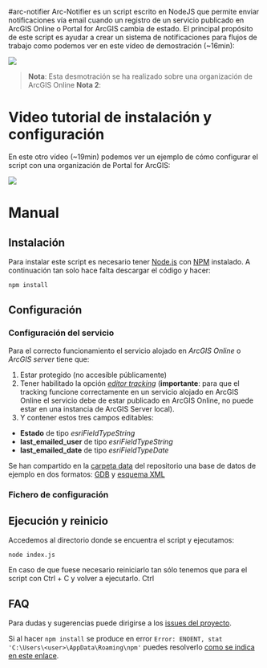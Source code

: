 #arc-notifier
Arc-Notifier es un script escrito en NodeJS que permite enviar notificaciones vía email cuando un registro de un servicio publicado en ArcGIS Online o Portal for ArcGIS cambia de estado. El principal propósito de este script es ayudar a crear un sistema de notificaciones para flujos de trabajo como podemos ver en este vídeo de demostración (~16min):

[<img src="https://i.ytimg.com/vi/reX7ZTi2Alo/hqdefault.jpg">](https://www.youtube.com/watch?v=reX7ZTi2Alo)

> **Nota**: Esta desmotración se ha realizado sobre una organización de ArcGIS Online
> **Nota 2**:

# Video tutorial de instalación y configuración
En este otro vídeo (~19min) podemos ver un ejemplo de cómo configurar el script con una organización de Portal for ArcGIS:

[<img src="https://i.ytimg.com/vi/8Bwt25WbKjM/hqdefault.jpg">](https://www.youtube.com/watch?v=8Bwt25WbKjM)

# Manual

## Instalación

Para instalar este script es necesario tener [Node.js](https://nodejs.org/en/) con [NPM](http://blog.npmjs.org/post/85484771375/how-to-install-npm) instalado. A continuación tan solo hace falta descargar el código y hacer:

```bash
npm install
```

## Configuración

### Configuración del servicio

Para el correcto funcionamiento el servicio alojado en *ArcGIS Online* o *ArcGIS server* tiene que:

1. Estar protegido (no accesible públicamente)
2. Tener habilitado la opción *[editor tracking](http://server.arcgis.com/en/server/10.3/publish-services/windows/editor-tracking-for-feature-services.htm)* (**importante**: para que el tracking funcione correctamente en un servicio alojado en ArcGIS Online el servicio debe de estar publicado en ArcGIS Online, no puede estar en una instancia de ArcGIS Server local).
3. Y contener estos tres campos editables:
  * **Estado** de tipo *esriFieldTypeString*
  * **last_emailed_user** de tipo *esriFieldTypeString*
  * **last_emailed_date** de tipo *esriFieldTypeDate*

Se han compartido en la [carpeta data](https://github.com/esri-es/ArcNotifier/tree/master/data) del repositorio una base de datos de ejemplo en dos formatos: [GDB](https://github.com/esri-es/ArcNotifier/raw/master/data/GDB_SAMPLE.gdb.zip) y [esquema XML](https://raw.githubusercontent.com/esri-es/ArcNotifier/master/data/XML_GDB.XML)

### Fichero de configuración


## Ejecución y reinicio
Accedemos al directorio donde se encuentra el script y ejecutamos:
```
node index.js
```

En caso de que fuese necesario reiniciarlo tan sólo tenemos que para el script con Ctrl + C y volver a ejecutarlo.
Ctrl

## FAQ

Para dudas y sugerencias puede dirigirse a los [issues del proyecto](https://github.com/esri-es/ArcNotifier/issues).

Si al hacer ```npm install``` se produce en error ```Error: ENOENT, stat 'C:\Users\<user>\AppData\Roaming\npm'``` puedes resolverlo [como se indica en este enlace](https://github.com/npm/npm/wiki/Troubleshooting#error-enoent-stat-cusersuserappdataroamingnpm-on-windows-7).

